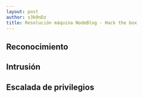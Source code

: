 ```yaml
---
layout: post
author: s3k0nDz
title: Resolución máquina NodeBlog - Hack the box
---
```

## Reconocimiento
## Intrusión
## Escalada de privilegios 
